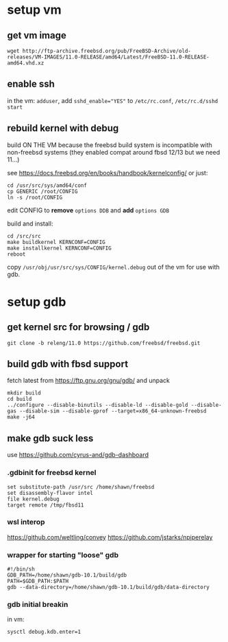 
# setup vm

## get vm image

```
wget http://ftp-archive.freebsd.org/pub/FreeBSD-Archive/old-releases/VM-IMAGES/11.0-RELEASE/amd64/Latest/FreeBSD-11.0-RELEASE-amd64.vhd.xz
```

## enable ssh

in the vm: `adduser`, add `sshd_enable="YES"` to `/etc/rc.conf`, `/etc/rc.d/sshd start`

## rebuild kernel with debug

build ON THE VM because the freebsd build system is incompatible with non-freebsd systems (they enabled compat around fbsd 12/13 but we need 11...)

see https://docs.freebsd.org/en/books/handbook/kernelconfig/ or just:

```
cd /usr/src/sys/amd64/conf
cp GENERIC /root/CONFIG
ln -s /root/CONFIG
```

edit CONFIG to __remove__ `options DDB` and __add__ `options GDB`

build and install:
```
cd /src/src
make buildkernel KERNCONF=CONFIG
make installkernel KERNCONF=CONFIG
reboot
```

copy `/usr/obj/usr/src/sys/CONFIG/kernel.debug` out of the vm for use with gdb.

# setup gdb

## get kernel src for browsing / gdb

```
git clone -b releng/11.0 https://github.com/freebsd/freebsd.git
```

## build gdb with fbsd support

fetch latest from https://ftp.gnu.org/gnu/gdb/ and unpack

```
mkdir build
cd build
../configure --disable-binutils --disable-ld --disable-gold --disable-gas --disable-sim --disable-gprof --target=x86_64-unknown-freebsd
make -j64
```

## make gdb suck less

use https://github.com/cyrus-and/gdb-dashboard

### .gdbinit for freebsd kernel

```
set substitute-path /usr/src /home/shawn/freebsd
set disassembly-flavor intel
file kernel.debug
target remote /tmp/fbsd11
```

### wsl interop

https://github.com/weltling/convey
https://github.com/jstarks/npiperelay

### wrapper for starting "loose" gdb

```
#!/bin/sh
GDB_PATH=/home/shawn/gdb-10.1/build/gdb
PATH=$GDB_PATH:$PATH
gdb --data-directory=/home/shawn/gdb-10.1/build/gdb/data-directory
```
 
### gdb initial breakin

in vm:
```
sysctl debug.kdb.enter=1
```
